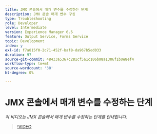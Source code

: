 ```yaml
---
title: JMX 콘솔에서 매개 변수를 수정하는 단계
description: JMX 콘솔 매개 변수 구성
type: Troubleshooting
role: Developer
level: Intermediate
version: Experience Manager 6.5
feature: Output Service, Forms Service
topic: Development
index: y
exl-id: f7a815f0-2c71-452f-baf8-da967b5ed033
duration: 97
source-git-commit: 48433a5367c281cf5a1c106b08a1306f1b0e8ef4
workflow-type: tm+mt
source-wordcount: '30'
ht-degree: 0%

---
```



# JMX 콘솔에서 매개 변수를 수정하는 단계

*이 비디오는 JMX 콘솔에서 매개 변수를 수정하는 단계를 안내합니다.*

>[!VIDEO](https://video.tv.adobe.com/v/3438408?quality=12&learn=on&captions=kor)
